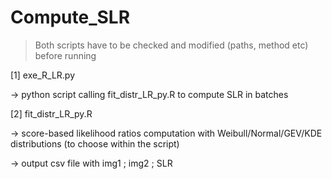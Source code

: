 # Compute_SLR

> Both scripts have to be checked and modified (paths, method etc) before running


[1] exe_R_LR.py

-> python script calling fit_distr_LR_py.R to compute SLR in batches


[2] fit_distr_LR_py.R

-> score-based likelihood ratios computation with Weibull/Normal/GEV/KDE distributions (to choose within the script)

-> output csv file with img1 ; img2 ; SLR
